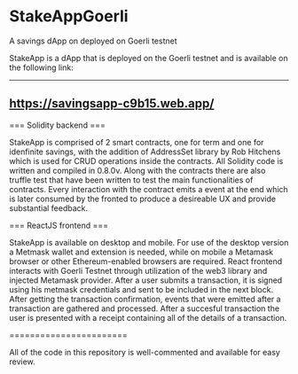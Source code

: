 # StakeAppGoerli
A savings dApp on deployed on Goerli testnet

StakeApp is a dApp that is deployed on the Goerli testnet and is available on the following link: 

-------------------------------------------------------------------------------------------------
https://savingsapp-c9b15.web.app/
-------------------------------------------------------------------------------------------------


=== Solidity backend ===

StakeApp is comprised of 2 smart contracts, one for term and one for idenfinite savings, with the addition of AddressSet library by Rob Hitchens
which is used for CRUD operations inside the contracts. All Solidity code is written and compiled in 0.8.0v. Along with the contracts there are
also truffle test that have been written to test the main functionalities of contracts. Every interaction with the contract emits a event at the
end which is later consumed by the fronted to produce a desireable UX and provide substantial feedback.

=== ReactJS frontend ===

StakeApp is available on desktop and mobile. For use of the desktop version a Metmask wallet and extension is needed, while on mobile a Metamask
browser or other Ethereum-enabled browsers are required. React frontend interacts with Goerli Testnet through utilization of the web3 library and
injected Metamask provider. After a user submits a transaction, it is signed using his metmask credentials and sent to be included in the next block.
After getting the transaction confirmation, events that were emitted after a transaction are gathered and processed. After a succesful transaction
the user is presented with a receipt containing all of the details of a transaction.

=======================

All of the code in this repository is well-commented and available for easy review.
